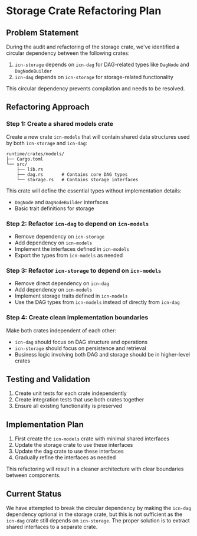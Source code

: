 # Storage Crate Refactoring Plan

## Problem Statement

During the audit and refactoring of the storage crate, we've identified a circular dependency between the following crates:

1. `icn-storage` depends on `icn-dag` for DAG-related types like `DagNode` and `DagNodeBuilder`
2. `icn-dag` depends on `icn-storage` for storage-related functionality

This circular dependency prevents compilation and needs to be resolved.

## Refactoring Approach

### Step 1: Create a shared models crate

Create a new crate `icn-models` that will contain shared data structures used by both `icn-storage` and `icn-dag`:

```
runtime/crates/models/
├── Cargo.toml
└── src/
    ├── lib.rs
    ├── dag.rs       # Contains core DAG types
    └── storage.rs   # Contains storage interfaces
```

This crate will define the essential types without implementation details:
- `DagNode` and `DagNodeBuilder` interfaces
- Basic trait definitions for storage

### Step 2: Refactor `icn-dag` to depend on `icn-models`

- Remove dependency on `icn-storage`
- Add dependency on `icn-models`
- Implement the interfaces defined in `icn-models`
- Export the types from `icn-models` as needed

### Step 3: Refactor `icn-storage` to depend on `icn-models`

- Remove direct dependency on `icn-dag` 
- Add dependency on `icn-models`
- Implement storage traits defined in `icn-models`
- Use the DAG types from `icn-models` instead of directly from `icn-dag`

### Step 4: Create clean implementation boundaries

Make both crates independent of each other:

- `icn-dag` should focus on DAG structure and operations
- `icn-storage` should focus on persistence and retrieval 
- Business logic involving both DAG and storage should be in higher-level crates

## Testing and Validation

1. Create unit tests for each crate independently
2. Create integration tests that use both crates together
3. Ensure all existing functionality is preserved

## Implementation Plan

1. First create the `icn-models` crate with minimal shared interfaces
2. Update the storage crate to use these interfaces
3. Update the dag crate to use these interfaces
4. Gradually refine the interfaces as needed

This refactoring will result in a cleaner architecture with clear boundaries between components.

## Current Status

We have attempted to break the circular dependency by making the `icn-dag` dependency optional in the storage crate, but this is not sufficient as the `icn-dag` crate still depends on `icn-storage`. The proper solution is to extract shared interfaces to a separate crate. 